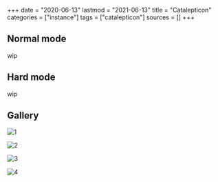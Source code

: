 +++
date = "2020-06-13"
lastmod = "2021-06-13"
title = "Catalepticon"
categories = ["instance"]
tags = ["catalepticon"]
sources = []
+++

[1]: /images/instances/catalepticon_01.png
[2]: /images/instances/catalepticon_02.png
[3]: /images/instances/catalepticon_03.png
[4]: /images/instances/catalepticon_04.png

## Normal mode
wip

## Hard mode
wip

## Gallery

![1]

![2]

![3]

![4]

